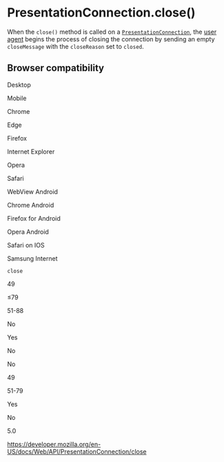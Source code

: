 PresentationConnection.close()
==============================

When the `close()` method is called on a [`PresentationConnection`](../presentationconnection), the [user agent](https://developer.mozilla.org/en-US/docs/Glossary/User_agent) begins the process of closing the connection by sending an empty `closeMessage` with the `closeReason` set to `closed`.

Browser compatibility
---------------------

Desktop

Mobile

Chrome

Edge

Firefox

Internet Explorer

Opera

Safari

WebView Android

Chrome Android

Firefox for Android

Opera Android

Safari on IOS

Samsung Internet

`close`

49

≤79

51-88

No

Yes

No

No

49

51-79

Yes

No

5.0

<a href="https://developer.mozilla.org/en-US/docs/Web/API/PresentationConnection/close" class="_attribution-link">https://developer.mozilla.org/en-US/docs/Web/API/PresentationConnection/close</a>
